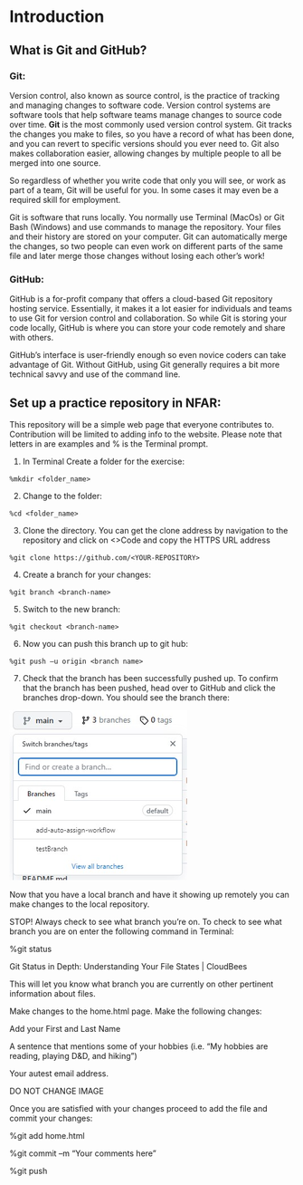# Introduction
## What is Git and GitHub?
### Git: 
Version control, also known as source control, is the practice of tracking and managing changes to software code. Version control systems are software tools that help software teams manage changes to source code over time. **Git** is the most commonly used version control system. Git tracks the changes you make to files, so you have a record of what has been done, and you can revert to specific versions should you ever need to. Git also makes collaboration easier, allowing changes by multiple people to all be merged into one source.  

So regardless of whether you write code that only you will see, or work as part of a team, Git will be useful for you. In some cases it may even be a required skill for employment.

Git is software that runs locally. You normally use Terminal (MacOs) or Git Bash (Windows) and use commands to manage the repository. Your files and their history are stored on your computer.  Git can automatically merge the changes, so two people can even work on different parts of the same file and later merge those changes without losing each other’s work!
 
### GitHub:
GitHub is a for-profit company that offers a cloud-based Git repository hosting service. Essentially, it makes it a lot easier for individuals and teams to use Git for version control and collaboration. So while Git is storing your code locally, GitHub is where you can store your code remotely and share with others. 

GitHub’s interface is user-friendly enough so even novice coders can take advantage of Git. Without GitHub, using Git generally requires a bit more technical savvy and use of the command line.

## Set up a practice repository in NFAR:  


This repository will be a simple web page that everyone contributes to. Contribution will be limited to adding info to the website. Please note that letters in <italics> are examples and % is the Terminal prompt.  

 

1. In Terminal Create a folder for the exercise:   
```
%mkdir <folder_name> 
```

2.  Change to the folder:  
```
%cd <folder_name>  
```
3. Clone the directory. You can get the clone address by navigation to the repository and click on <>Code and copy the HTTPS URL address 

```
%git clone https://github.com/<YOUR-REPOSITORY> 	 
```
4.  Create a branch for your changes: 
```
%git branch <branch-name> 
```
5. Switch to the new branch: 
```
%git checkout <branch-name> 
```
6. Now you can push this branch up to git hub:  
```
%git push –u origin <branch name> 
```

7. Check that the branch has been successfully pushed up. To confirm that the branch has been pushed, head over to GitHub and click the branches drop-down. You should see the branch there: 

![branch-dropdown](images/gitBranchDropDown.jpg)

Now that you have a local branch and have it showing up remotely you can make changes to the local repository.  

STOP! Always check to see what branch you’re on. To check to see what branch you are on enter the following command in Terminal:  

%git status 

 

Git Status in Depth: Understanding Your File States | CloudBees 

This will let you know what branch you are currently on other pertinent information about files.   

Make changes to the home.html page. Make the following changes: 

Add your First and Last Name 

A sentence that mentions some of your hobbies (i.e. “My hobbies are reading, playing D&D, and hiking”) 

Your autest email address.  

DO NOT CHANGE IMAGE 

Once you are satisfied with your changes proceed to add the file and commit your changes: 

%git add home.html 

%git commit –m “Your comments here” 

%git push 

 

 
